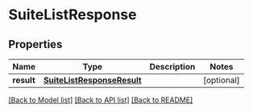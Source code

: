 # SuiteListResponse

## Properties
Name | Type | Description | Notes
------------ | ------------- | ------------- | -------------
**result** | [**SuiteListResponseResult**](SuiteListResponseResult.md) |  | [optional] 

[[Back to Model list]](../README.md#documentation-for-models) [[Back to API list]](../README.md#documentation-for-api-endpoints) [[Back to README]](../README.md)

